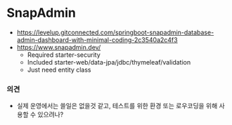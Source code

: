 # SnapAdmin
* https://levelup.gitconnected.com/springboot-snapadmin-database-admin-dashboard-with-minimal-coding-2c3540a2c4f3
* https://www.snapadmin.dev/
  * Required starter-security
  * Included starter-web/data-jpa/jdbc/thymeleaf/validation
  * Just need entity class
### 의견
* 실제 운영에서는 쓸일은 없을것 같고, 테스트를 위한 환경 또는 로우코딩을 위해 사용할 수 있으려나?
